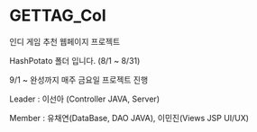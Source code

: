# GETTAG_Col
인디 게임 추천 웹페이지 프로젝트

HashPotato 폴더 입니다. (8/1 ~ 8/31)

9/1 ~ 완성까지 매주 금요일 프로젝트 진행

 
Leader : 이선아 (Controller JAVA, Server)

Member : 유채연(DataBase, DAO JAVA), 이민진(Views JSP UI/UX)
